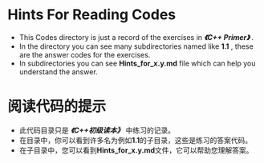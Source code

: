 # Hints For Reading Codes

+ This Codes directory is just a record of the exercises in ***《C++ Primer》*** .
+ In the directory you can see many subdirectories named like **1.1** , these are the answer codes for the exercises.
+ In subdirectories you can see **Hints_for_x.y.md** file which can help you understand the answer.

# 阅读代码的提示

+ 此代码目录只是 ***《C++初级读本》*** 中练习的记录。
+ 在目录中，你可以看到许多名为例如**1.1**的子目录，这些是练习的答案代码。
+ 在子目录中，您可以看到**Hints_for_x.y.md**文件，它可以帮助您理解答案。